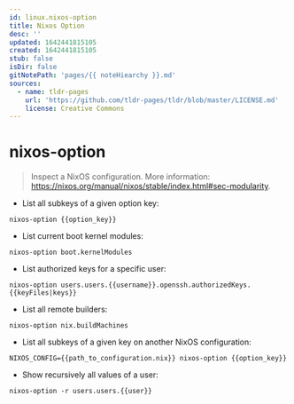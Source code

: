 ```yaml
---
id: linux.nixos-option
title: Nixos Option
desc: ''
updated: 1642441815105
created: 1642441815105
stub: false
isDir: false
gitNotePath: 'pages/{{ noteHiearchy }}.md'
sources:
  - name: tldr-pages
    url: 'https://github.com/tldr-pages/tldr/blob/master/LICENSE.md'
    license: Creative Commons
---
```

# nixos-option

> Inspect a NixOS configuration.
> More information: <https://nixos.org/manual/nixos/stable/index.html#sec-modularity>.

- List all subkeys of a given option key:

`nixos-option {{option_key}}`

- List current boot kernel modules:

`nixos-option boot.kernelModules`

- List authorized keys for a specific user:

`nixos-option users.users.{{username}}.openssh.authorizedKeys.{{keyFiles|keys}}`

- List all remote builders:

`nixos-option nix.buildMachines`

- List all subkeys of a given key on another NixOS configuration:

`NIXOS_CONFIG={{path_to_configuration.nix}} nixos-option {{option_key}}`

- Show recursively all values of a user:

`nixos-option -r users.users.{{user}}`

